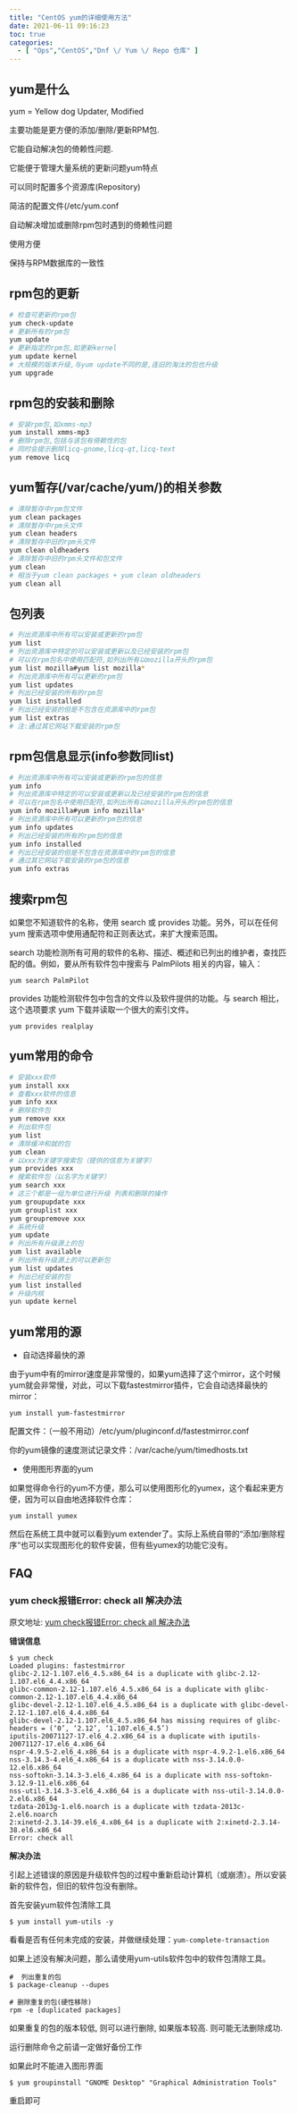 ```yaml
---
title: "CentOS yum的详细使用方法"
date: 2021-06-11 09:16:23
toc: true
categories:
  - [ "Ops","CentOS","Dnf \/ Yum \/ Repo 仓库" ]
---
```


## yum是什么

yum = Yellow dog Updater, Modified

主要功能是更方便的添加/删除/更新RPM包.

它能自动解决包的倚赖性问题.

它能便于管理大量系统的更新问题yum特点

可以同时配置多个资源库(Repository)

简洁的配置文件(/etc/yum.conf

自动解决增加或删除rpm包时遇到的倚赖性问题

使用方便

保持与RPM数据库的一致性

## rpm包的更新

```sh
# 检查可更新的rpm包
yum check-update
# 更新所有的rpm包
yum update
# 更新指定的rpm包,如更新kernel
yum update kernel
# 大规模的版本升级,与yum update不同的是,连旧的淘汰的包也升级
yum upgrade
```

## rpm包的安装和删除

```sh
# 安装rpm包,如xmms-mp3
yum install xmms-mp3
# 删除rpm包,包括与该包有倚赖性的包
# 同时会提示删除licq-gnome,licq-qt,licq-text
yum remove licq
```

## yum暂存(/var/cache/yum/)的相关参数

```sh
# 清除暂存中rpm包文件
yum clean packages
# 清除暂存中rpm头文件
yum clean headers
# 清除暂存中旧的rpm头文件
yum clean oldheaders
# 清除暂存中旧的rpm头文件和包文件
yum clean
# 相当于yum clean packages + yum clean oldheaders
yum clean all
```

## 包列表

```sh
# 列出资源库中所有可以安装或更新的rpm包
yum list
# 列出资源库中特定的可以安装或更新以及已经安装的rpm包
# 可以在rpm包名中使用匹配符,如列出所有以mozilla开头的rpm包
yum list mozilla#yum list mozilla*
# 列出资源库中所有可以更新的rpm包
yum list updates
# 列出已经安装的所有的rpm包
yum list installed
# 列出已经安装的但是不包含在资源库中的rpm包
yum list extras
# 注:通过其它网站下载安装的rpm包
```

## rpm包信息显示(info参数同list)

```sh
# 列出资源库中所有可以安装或更新的rpm包的信息
yum info
# 列出资源库中特定的可以安装或更新以及已经安装的rpm包的信息
# 可以在rpm包名中使用匹配符,如列出所有以mozilla开头的rpm包的信息
yum info mozilla#yum info mozilla*
# 列出资源库中所有可以更新的rpm包的信息
yum info updates
# 列出已经安装的所有的rpm包的信息
yum info installed
# 列出已经安装的但是不包含在资源库中的rpm包的信息
# 通过其它网站下载安装的rpm包的信息
yum info extras
```

## 搜索rpm包

如果您不知道软件的名称，使用 search 或 provides 功能。另外，可以在任何 yum 搜索选项中使用通配符和正则表达式，来扩大搜索范围。

search 功能检测所有可用的软件的名称、描述、概述和已列出的维护者，查找匹配的值。例如，要从所有软件包中搜索与 PalmPilots
相关的内容，输入：

```
yum search PalmPilot
```

provides 功能检测软件包中包含的文件以及软件提供的功能。与 search 相比，这个选项要求 yum 下载并读取一个很大的索引文件。

```
yum provides realplay
```

## yum常用的命令

```sh
# 安装xxx软件
yum install xxx 
# 查看xxx软件的信息
yum info xxx 
# 删除软件包
yum remove xxx 
# 列出软件包
yum list 
# 清除缓冲和就的包
yum clean 
# 以xxx为关键字搜索包（提供的信息为关键字）
yum provides xxx 
# 搜索软件包（以名字为关键字）
yum search xxx 
# 这三个都是一组为单位进行升级 列表和删除的操作
yum groupupdate xxx
yum grouplist xxx
yum groupremove xxx
# 系统升级
yum update 
# 列出所有升级源上的包
yum list available
# 列出所有升级源上的可以更新包
yum list updates
# 列出已经安装的包
yum list installed
# 升级内核
yun update kernel
```

## yum常用的源

- 自动选择最快的源

由于yum中有的mirror速度是非常慢的，如果yum选择了这个mirror，这个时候yum就会非常慢，对此，可以下载fastestmirror插件，它会自动选择最快的mirror：

```
yum install yum-fastestmirror
```

配置文件：（一般不用动）/etc/yum/pluginconf.d/fastestmirror.conf

你的yum镜像的速度测试记录文件：/var/cache/yum/timedhosts.txt

- 使用图形界面的yum

如果觉得命令行的yum不方便，那么可以使用图形化的yumex，这个看起来更方便，因为可以自由地选择软件仓库：

```
yum install yumex
```

然后在系统工具中就可以看到yum extender了。实际上系统自带的“添加/删除程序“也可以实现图形化的软件安装，但有些yumex的功能它没有。

## FAQ

### yum check报错Error: check all 解决办法

原文地址: [yum check报错Error: check all 解决办法](https://www.91linux.org/592.html)

**错误信息**

```
$ yum check
Loaded plugins: fastestmirror
glibc-2.12-1.107.el6_4.5.x86_64 is a duplicate with glibc-2.12-1.107.el6_4.4.x86_64
glibc-common-2.12-1.107.el6_4.5.x86_64 is a duplicate with glibc-common-2.12-1.107.el6_4.4.x86_64
glibc-devel-2.12-1.107.el6_4.5.x86_64 is a duplicate with glibc-devel-2.12-1.107.el6_4.4.x86_64
glibc-devel-2.12-1.107.el6_4.5.x86_64 has missing requires of glibc-headers = (‘0’, ‘2.12’, ‘1.107.el6_4.5’)
iputils-20071127-17.el6_4.2.x86_64 is a duplicate with iputils-20071127-17.el6_4.x86_64
nspr-4.9.5-2.el6_4.x86_64 is a duplicate with nspr-4.9.2-1.el6.x86_64
nss-3.14.3-4.el6_4.x86_64 is a duplicate with nss-3.14.0.0-12.el6.x86_64
nss-softokn-3.14.3-3.el6_4.x86_64 is a duplicate with nss-softokn-3.12.9-11.el6.x86_64
nss-util-3.14.3-3.el6_4.x86_64 is a duplicate with nss-util-3.14.0.0-2.el6.x86_64
tzdata-2013g-1.el6.noarch is a duplicate with tzdata-2013c-2.el6.noarch
2:xinetd-2.3.14-39.el6_4.x86_64 is a duplicate with 2:xinetd-2.3.14-38.el6.x86_64
Error: check all
```

**解决办法**

引起上述错误的原因是升级软件包的过程中重新启动计算机（或崩溃）。所以安装新的软件包，但旧的软件包没有删除。

首先安装yum软件包清除工具

```
$ yum install yum-utils -y
```

看看是否有任何未完成的安装，并做继续处理：`yum-complete-transaction`

如果上述没有解决问题，那么请使用yum-utils软件包中的软件包清除工具。

```
#  列出重复的包
$ package-cleanup --dupes
```

```
# 删除重复的包(硬性移除)
rpm -e [duplicated packages]
```

如果重复的包的版本较低, 则可以进行删除, 如果版本较高. 则可能无法删除成功.

运行删除命令之前请一定做好备份工作

如果此时不能进入图形界面

```
$ yum groupinstall "GNOME Desktop" "Graphical Administration Tools"
```

重启即可

